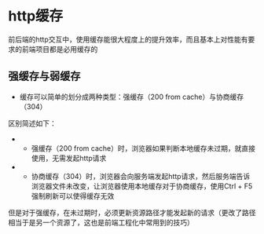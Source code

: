 # http缓存

前后端的http交互中，使用缓存能很大程度上的提升效率，而且基本上对性能有要求的前端项目都是必用缓存的

## 强缓存与弱缓存

- 缓存可以简单的划分成两种类型：强缓存（200 from cache）与协商缓存（304）

区别简述如下：

- - 强缓存（200 from cache）时，浏览器如果判断本地缓存未过期，就直接使用，无需发起http请求

- - 协商缓存（304）时，浏览器会向服务端发起http请求，然后服务端告诉浏览器文件未改变，让浏览器使用本地缓存对于协商缓存，使用Ctrl + F5强制刷新可以使得缓存无效

但是对于强缓存，在未过期时，必须更新资源路径才能发起新的请求（更改了路径相当于是另一个资源了，这也是前端工程化中常用到的技巧）

